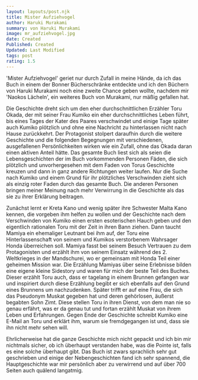```yaml
---
layout: layouts/post.njk
title: Mister Aufziehvogel
author: Haruki Murakami
summary: von Haruki Murakami
image: mr_aufziehvogel.jpg
date: Created
Published: Created
Updated: Last Modified
tags: post
rating: 1.5
---
```


'Mister Aufziehvogel' geriet nur durch Zufall in meine Hände, da ich das Buch in einem der Bonner Bücherschränke entdeckte und ich den Büchern von Haruki Murakami noch eine zweite Chance geben wollte, nachdem mir 'Naokos Lächeln', ein weiteres Buch von Murakami, nur mäßig gefallen hat.

Die Geschichte dreht sich um den eher durchschnittlichen Erzähler Toru Okada, der mit seiner Frau Kumiko ein eher durchschnittliches Leben führt, bis eines Tages der Kater des Paares verschwindet und einige Tage später auch Kumiko plötzlich und ohne eine Nachricht zu hinterlassen nicht nach Hause zurückkehrt. Der Protagonist stolpert daraufhin durch die weitere Geschichte und die folgenden Begegnungen mit verschiedenen, ausgefallenen Persönlichkeiten wirken wie ein Zufall, ohne das Okada daran einen aktiven Anteil hätte.
Das gesamte Buch liest sich als seien die Lebensgeschichten der im Buch vorkommenden Personen Fäden, die sich plötzlich und unvorhergesehen mit dem Faden von Torus Geschichte kreuzen und dann in ganz andere Richtungen weiter laufen. Nur die Suche nach Kumiko und einem Grund für ihr plötzliches Verschwinden zieht sich als einzig roter Faden durch das gesamte Buch. Die anderen Personen bringen meiner Meinung nach mehr Verwirrung in die Geschichte als das sie zu ihrer Erklärung beitragen. 
 
Zunächst lernt er Kreta Kano und wenig später ihre Schwester Malta Kano kennen, die vorgeben ihm helfen zu wollen und der Geschichte nach dem Verschwinden von Kumiko einen ersten esoterischen Hauch geben und den eigentlich rationalen Toru mit der Zeit in ihren Bann ziehen. Dann taucht Mamiya ein ehemaliger Leutnant bei ihm auf, der Toru eine Hinterlassenschaft von seinem und Kumikos verstorbenem Wahrsager Honda überreichen soll. Mamiya fasst bei seinem Besuch Vertrauen zu dem Protagonisten und erzählt ihm von seinem Einsatz während des 2. Weltkrieges in der Mandschurei, wo er gemeinsam mit Honda Teil einer geheimen Mission war. Die Erzählung Mamiyas über seine Erlebnisse bilden eine eigene kleine Sidestory und waren für mich der beste Teil des Buches. Dieser erzählt Toru auch, dass er tagelang in einem Brunnen gefangen war und inspiriert durch diese Erzählung begibt er sich ebenfalls auf den Grund eines Brunnens um nachzudenken. Später trifft er auf eine Frau, die sich das Pseudonym Muskat gegeben hat und deren gehörlosen, äußerst begabten Sohn Zimt. Diese stellen Toru in ihren Dienst, von dem man nie so genau erfährt, was er da genau tut und fortan erzählt Muskat von ihrem Leben und Erfahrungen. Gegen Ende der Geschichte schreibt Kumiko eine E-Mail an Toru und erklärt ihm, warum sie fremdgegangen ist und, dass sie ihn nicht mehr sehen will. 

Ehrlicherweise hat die ganze Geschichte mich nicht gepackt und ich bin mir nichtmals sicher, ob ich überhaupt verstanden habe, was die Pointe ist, falls es eine solche überhaupt gibt. Das Buch ist zwars sprachlich sehr gut geschrieben und einige der Nebengeschichten fand ich sehr spannend, die Hauptgeschichte war mir persönlich aber zu verwirrend und auf über 700 Seiten auch quälend langatmig. 